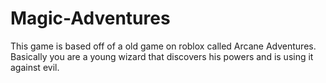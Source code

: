 # Magic-Adventures
This game is based off of a old game on roblox called Arcane Adventures. Basically you are a young wizard that discovers his powers and is using it against evil.
